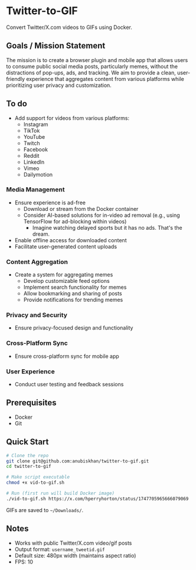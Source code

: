 # Twitter-to-GIF

Convert Twitter/X.com videos to GIFs using Docker.

## Goals / Mission Statement
The mission is to create a browser plugin and mobile app that allows users to consume public social media posts, particularly memes, without the distractions of pop-ups, ads, and tracking. We aim to provide a clean, user-friendly experience that aggregates content from various platforms while prioritizing user privacy and customization.

## To do
- Add support for videos from various platforms:
  - Instagram
  - TikTok
  - YouTube
  - Twitch
  - Facebook
  - Reddit
  - LinkedIn
  - Vimeo
  - Dailymotion

### Media Management
- Ensure experience is ad-free
  - Download or stream from the Docker container
  - Consider AI-based solutions for in-video ad removal (e.g., using TensorFlow for ad-blocking within videos)
    - Imagine watching delayed sports but it has no ads. That's the dream.
- Enable offline access for downloaded content
- Facilitate user-generated content uploads

### Content Aggregation
- Create a system for aggregating memes
  - Develop customizable feed options
  - Implement search functionality for memes
  - Allow bookmarking and sharing of posts
  - Provide notifications for trending memes

### Privacy and Security
- Ensure privacy-focused design and functionality

### Cross-Platform Sync
- Ensure cross-platform sync for mobile app

### User Experience
- Conduct user testing and feedback sessions

## Prerequisites
- Docker
- Git

## Quick Start
  ```bash
  # Clone the repo
  git clone git@github.com:anubiskhan/twitter-to-gif.git
  cd twitter-to-gif

  # Make script executable
  chmod +x vid-to-gif.sh

  # Run (first run will build Docker image)
  ./vid-to-gif.sh https://x.com/hperryhorton/status/1747705965666079069
  ```

GIFs are saved to `~/Downloads/`.

## Notes
- Works with public Twitter/X.com video/gif posts
- Output format: `username_tweetid.gif`
- Default size: 480px width (maintains aspect ratio)
- FPS: 10